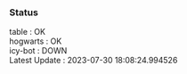 ### Status


table : OK  
hogwarts : OK  
icy-bot : DOWN  
Latest Update : 2023-07-30 18:08:24.994526
